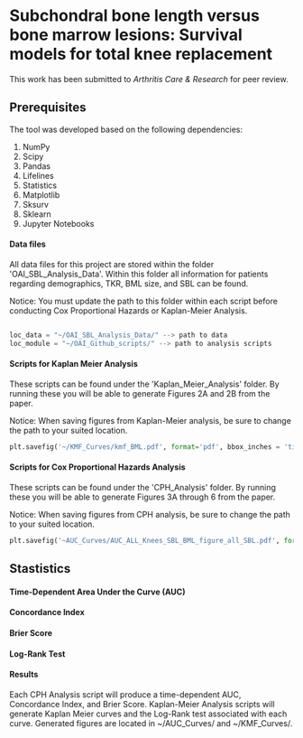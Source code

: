 # Subchondral bone length versus bone marrow lesions: Survival models for total knee replacement

This work has been submitted to  _Arthritis Care & Research_ for peer review.

## Prerequisites

The tool was developed based on the following dependencies:

1. NumPy
5. Scipy
6. Pandas
7. Lifelines
8. Statistics
9. Matplotlib
10. Sksurv
11. Sklearn
12. Jupyter Notebooks


#### Data files

All data files for this project are stored within the folder 'OAI_SBL_Analysis_Data'. Within this folder all information for patients regarding demographics, TKR, BML size, and SBL can be found. 

Notice: You must update the path to this folder within each script before conducting Cox Proportional Hazards or Kaplan-Meier Analysis. 

```python

loc_data = "~/OAI_SBL_Analysis_Data/" --> path to data
loc_module = "~/OAI_Github_scripts/" --> path to analysis scripts
```

#### Scripts for Kaplan Meier Analysis

These scripts can be found under the 'Kaplan_Meier_Analysis' folder. By running these you will be able to generate Figures 2A and 2B from the paper. 

Notice: When saving figures from Kaplan-Meier analysis, be sure to change the path to your suited location. 

```python
plt.savefig('~/KMF_Curves/kmf_BML.pdf', format='pdf', bbox_inches = 'tight')
```
#### Scripts for Cox Proportional Hazards Analysis

These scripts can be found under the 'CPH_Analysis' folder. By running these you will be able to generate Figures 3A through 6 from the paper. 

Notice: When saving figures from CPH analysis, be sure to change the path to your suited location. 

```python
plt.savefig('~AUC_Curves/AUC_ALL_Knees_SBL_BML_figure_all_SBL.pdf', format='pdf', bbox_inches = 'tight')
```

## Stastistics
#### Time-Dependent Area Under the Curve (AUC)
#### Concordance Index
#### Brier Score
#### Log-Rank Test

#### Results
Each CPH Analysis script will produce a time-dependent AUC, Concordance Index, and Brier Score. Kaplan-Meier Analysis scripts will generate Kaplan Meier curves and the Log-Rank test associated with each curve. Generated figures are located in ~/AUC_Curves/ and ~/KMF_Curves/.
